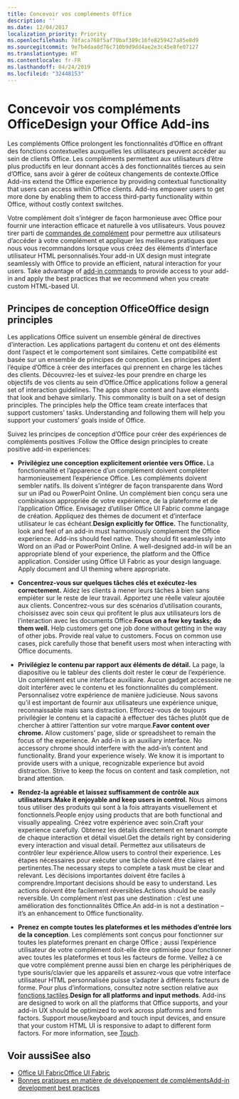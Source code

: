 ```yaml
---
title: Concevoir vos compléments Office
description: ''
ms.date: 12/04/2017
localization_priority: Priority
ms.openlocfilehash: 70faca768f5af70baf389c16fe8259427a85e8d9
ms.sourcegitcommit: 9e7b4daa8d76c710b9d9dd4ae2e3c45e8fe07127
ms.translationtype: HT
ms.contentlocale: fr-FR
ms.lasthandoff: 04/24/2019
ms.locfileid: "32448153"
---
```

# <a name="design-your-office-add-ins"></a><span data-ttu-id="48e19-102">Concevoir vos compléments Office</span><span class="sxs-lookup"><span data-stu-id="48e19-102">Design your Office Add-ins</span></span>

<span data-ttu-id="48e19-p101">Les compléments Office prolongent les fonctionnalités d’Office en offrant des fonctions contextuelles auxquelles les utilisateurs peuvent accéder au sein de clients Office. Les compléments permettent aux utilisateurs d’être plus productifs en leur donnant accès à des fonctionnalités tierces au sein d’Office, sans avoir à gérer de coûteux changements de contexte.</span><span class="sxs-lookup"><span data-stu-id="48e19-p101">Office Add-ins extend the Office experience by providing contextual functionality that users can access within Office clients. Add-ins empower users to get more done by enabling them to access third-party functionality within Office, without costly context switches.</span></span> 

<span data-ttu-id="48e19-p102">Votre complément doit s’intégrer de façon harmonieuse avec Office pour fournir une interaction efficace et naturelle à vos utilisateurs. Vous pouvez tirer parti de [commandes de complément](add-in-commands.md) pour permettre aux utilisateurs d’accéder à votre complément et appliquer les meilleures pratiques que nous vous recommandons lorsque vous créez des éléments d’interface utilisateur HTML personnalisés.</span><span class="sxs-lookup"><span data-stu-id="48e19-p102">Your add-in UX design must integrate seamlessly with Office to provide an efficient, natural interaction for your users. Take advantage of [add-in commands](add-in-commands.md) to provide access to your add-in and apply the best practices that we recommend when you create custom HTML-based UI.</span></span>

## <a name="office-design-principles"></a><span data-ttu-id="48e19-107">Principes de conception Office</span><span class="sxs-lookup"><span data-stu-id="48e19-107">Office design principles</span></span>

<span data-ttu-id="48e19-p103">Les applications Office suivent un ensemble général de directives d’interaction. Les applications partagent du contenu et ont des éléments dont l’aspect et le comportement sont similaires. Cette compatibilité est basée sur un ensemble de principes de conception. Les principes aident l’équipe d’Office à créer des interfaces qui prennent en charge les tâches des clients. Découvrez-les et suivez-les pour prendre en charge les objectifs de vos clients au sein d’Office.</span><span class="sxs-lookup"><span data-stu-id="48e19-p103">Office applications follow a general set of interaction guidelines. The apps share content and have elements that look and behave similarly. This commonality is built on a set of design principles. The principles help the Office team create interfaces that support customers’ tasks. Understanding and following them will help you support your customers’ goals inside of Office.</span></span>

<span data-ttu-id="48e19-113">Suivez les principes de conception d’Office pour créer des expériences de compléments positives :</span><span class="sxs-lookup"><span data-stu-id="48e19-113">Follow the Office design principles to create positive add-in experiences:</span></span>

- <span data-ttu-id="48e19-p104">**Privilégiez une conception explicitement orientée vers Office.** La fonctionnalité et l’apparence d’un complément doivent compléter harmonieusement l’expérience Office. Les compléments doivent sembler natifs. Ils doivent s’intégrer de façon transparente dans Word sur un iPad ou PowerPoint Online. Un complément bien conçu sera une combinaison appropriée de votre expérience, de la plateforme et de l’application Office. Envisagez d’utiliser Office UI Fabric comme langage de création. Appliquez des thèmes de document et d’interface utilisateur le cas échéant.</span><span class="sxs-lookup"><span data-stu-id="48e19-p104">**Design explicitly for Office.** The functionality, look and feel of an add-in must harmoniously complement the Office experience. Add-ins should feel native. They should fit seamlessly into Word on an iPad or PowerPoint Online. A well-designed add-in will be an appropriate blend of your experience, the platform and the Office application. Consider using Office UI Fabric as your design language. Apply document and UI theming where appropriate.</span></span>

- <span data-ttu-id="48e19-p105">**Concentrez-vous sur quelques tâches clés et exécutez-les correctement.** Aidez les clients à mener leurs tâches à bien sans empiéter sur le reste de leur travail. Apportez une réelle valeur ajoutée aux clients. Concentrez-vous sur des scénarios d’utilisation courants, choisissez avec soin ceux qui profitent le plus aux utilisateurs lors de l’interaction avec les documents Office.</span><span class="sxs-lookup"><span data-stu-id="48e19-p105">**Focus on a few key tasks; do them well.** Help customers get one job done without getting in the way of other jobs. Provide real value to customers. Focus on common use cases, pick carefully those that benefit users most when interacting with Office documents.</span></span>

- <span data-ttu-id="48e19-p106">**Privilégiez le contenu par rapport aux éléments de détail.** La page, la diapositive ou le tableur des clients doit rester le cœur de l’expérience. Un complément est une interface auxiliaire. Aucun gadget accessoire ne doit interférer avec le contenu et les fonctionnalités du complément. Personnalisez votre expérience de manière judicieuse. Nous savons qu’il est important de fournir aux utilisateurs une expérience unique, reconnaissable mais sans distraction. Efforcez-vous de toujours privilégier le contenu et la capacité à effectuer des tâches plutôt que de chercher à attirer l’attention sur votre marque.</span><span class="sxs-lookup"><span data-stu-id="48e19-p106">**Favor content over chrome.** Allow customers’ page, slide or spreadsheet to remain the focus of the experience. An add-in is an auxiliary interface. No accessory chrome should interfere with the add-in’s content and functionality. Brand your experience wisely. We know it is important to provide users with a unique, recognizable experience but avoid distraction. Strive to keep the focus on content and task completion, not brand attention.</span></span>

- <span data-ttu-id="48e19-132">**Rendez-la agréable et laissez suffisamment de contrôle aux utilisateurs.**</span><span class="sxs-lookup"><span data-stu-id="48e19-132">**Make it enjoyable and keep users in control.**</span></span> <span data-ttu-id="48e19-133">Nous aimons tous utiliser des produits qui sont à la fois attrayants visuellement et fonctionnels.</span><span class="sxs-lookup"><span data-stu-id="48e19-133">People enjoy using products that are both functional and visually appealing.</span></span> <span data-ttu-id="48e19-134">Créez votre expérience avec soin.</span><span class="sxs-lookup"><span data-stu-id="48e19-134">Craft your experience carefully.</span></span> <span data-ttu-id="48e19-135">Obtenez les détails directement en tenant compte de chaque interaction et détail visuel.</span><span class="sxs-lookup"><span data-stu-id="48e19-135">Get the details right by considering every interaction and visual detail.</span></span> <span data-ttu-id="48e19-136">Permettez aux utilisateurs de contrôler leur expérience.</span><span class="sxs-lookup"><span data-stu-id="48e19-136">Allow users to control their experience.</span></span> <span data-ttu-id="48e19-137">Les étapes nécessaires pour exécuter une tâche doivent être claires et pertinentes.</span><span class="sxs-lookup"><span data-stu-id="48e19-137">The necessary steps to complete a task must be clear and relevant.</span></span> <span data-ttu-id="48e19-138">Les décisions importantes doivent être faciles à comprendre.</span><span class="sxs-lookup"><span data-stu-id="48e19-138">Important decisions should be easy to understand.</span></span> <span data-ttu-id="48e19-139">Les actions doivent être facilement réversibles.</span><span class="sxs-lookup"><span data-stu-id="48e19-139">Actions should be easily reversible.</span></span> <span data-ttu-id="48e19-140">Un complément n’est pas une destination : c’est une amélioration des fonctionnalités Office.</span><span class="sxs-lookup"><span data-stu-id="48e19-140">An add-in is not a destination – it’s an enhancement to Office functionality.</span></span>

- <span data-ttu-id="48e19-p108">**Prenez en compte toutes les plateformes et les méthodes d’entrée lors de la conception**. Les compléments sont conçus pour fonctionner sur toutes les plateformes prenant en charge Office ; aussi l’expérience utilisateur de votre complément doit-elle être optimisée pour fonctionner avec toutes les plateformes et tous les facteurs de forme. Veillez à ce que votre complément prenne aussi bien en charge les périphériques de type souris/clavier que les appareils et assurez-vous que votre interface utilisateur HTML personnalisée puisse s’adapter à différents facteurs de forme. Pour plus d’informations, consultez notre section relative aux [fonctions tactiles](../concepts/add-in-development-best-practices.md#optimize-for-touch).</span><span class="sxs-lookup"><span data-stu-id="48e19-p108">**Design for all platforms and input methods**. Add-ins are designed to work on all the platforms that Office supports, and your add-in UX should be optimized to work across platforms and form factors. Support mouse/keyboard and touch input devices, and ensure that your custom HTML UI is responsive to adapt to different form factors. For more information, see [Touch](../concepts/add-in-development-best-practices.md#optimize-for-touch).</span></span> 

## <a name="see-also"></a><span data-ttu-id="48e19-145">Voir aussi</span><span class="sxs-lookup"><span data-stu-id="48e19-145">See also</span></span>
- [<span data-ttu-id="48e19-146">Office UI Fabric</span><span class="sxs-lookup"><span data-stu-id="48e19-146">Office UI Fabric</span></span>](https://developer.microsoft.com/fr-FR/fabric) 
- [<span data-ttu-id="48e19-147">Bonnes pratiques en matière de développement de compléments</span><span class="sxs-lookup"><span data-stu-id="48e19-147">Add-in development best practices</span></span>](../concepts/add-in-development-best-practices.md)

